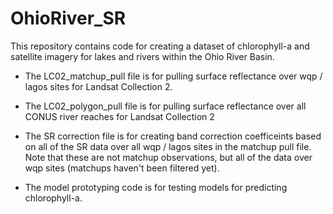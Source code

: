 # OhioRiver_SR

This repository contains code for creating a dataset of chlorophyll-a and satellite imagery for lakes and rivers within the Ohio River Basin. 

* The LC02_matchup_pull file is for pulling surface reflectance over wqp / lagos sites for Landsat Collection 2. 

* The LC02_polygon_pull file is for pulling surface reflectance over all CONUS river reaches for Landsat Collection 2

* The SR correction file is for creating band correction coefficeints based on all of the SR data over all wqp / lagos sites in the matchup pull file. Note that these are not matchup observations, but all of the data over wqp sites (matchups haven't been filtered yet). 

* The model prototyping code is for testing models for predicting chlorophyll-a. 
